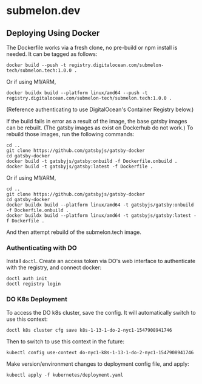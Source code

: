 # submelon.dev

## Deploying Using Docker

The Dockerfile works via a fresh clone, no pre-build or npm install is needed. It can be tagged as follows:

```
docker build --push -t registry.digitalocean.com/submelon-tech/submelon.tech:1.0.0 .
```

Or if using M1/ARM,

```
docker buildx build --platform linux/amd64 --push -t registry.digitalocean.com/submelon-tech/submelon.tech:1.0.0 .
```

(Reference authenticating to use DigitalOcean's Container Registry below.)

If the build fails in error as a result of the image, the base gatsby images can be rebuilt. (The gatsby images as exist on Dockerhub do not work.) To rebuild those images, run the following commands:

```
cd ..
git clone https://github.com/gatsbyjs/gatsby-docker
cd gatsby-docker
docker build -t gatsbyjs/gatsby:onbuild -f Dockerfile.onbuild .
docker build -t gatsbyjs/gatsby:latest -f Dockerfile .
```

Or if using M1/ARM,

```
cd ..
git clone https://github.com/gatsbyjs/gatsby-docker
cd gatsby-docker
docker buildx build --platform linux/amd64 -t gatsbyjs/gatsby:onbuild -f Dockerfile.onbuild .
docker buildx build --platform linux/amd64 -t gatsbyjs/gatsby:latest -f Dockerfile .
```

And then attempt rebuild of the submelon.tech image.

### Authenticating with DO

Install `doctl`. Create an access token via DO's web interface to authenticate with the registry, and connect docker:

```
doctl auth init
doctl registry login
```

### DO K8s Deployment

To access the DO k8s cluster, save the config. It will automatically switch to use this context:

```
doctl k8s cluster cfg save k8s-1-13-1-do-2-nyc1-1547908941746
```

Then to switch to use this context in the future:

```
kubectl config use-context do-nyc1-k8s-1-13-1-do-2-nyc1-1547908941746
```

Make version/environment changes to deployment config file, and apply:

```
kubectl apply -f kubernetes/deployment.yaml
```